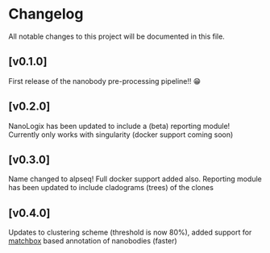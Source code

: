 # Changelog
All notable changes to this project will be documented in this file.


## [v0.1.0]

First release of the nanobody pre-processing pipeline!! :grin:

## [v0.2.0]

NanoLogix has been updated to include a (beta) reporting module! Currently only works with singularity (docker support coming soon)

## [v0.3.0]

Name changed to alpseq! Full docker support added also. Reporting module has been updated to include cladograms (trees) of the clones

## [v0.4.0]

Updates to clustering scheme (threshold is now 80%), added support for [matchbox](https://github.com/jakob-schuster/matchbox) based annotation of nanobodies (faster)